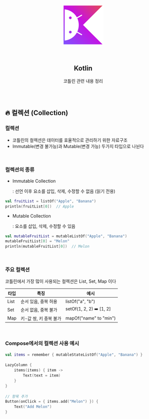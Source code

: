 <div align="center">
  <p>
    <img src="../README.assets/kotlin-hero.png">
  </p>
  <br>
  <h2>Kotlin</h2>
  <p>코틀린 관련 내용 정리</p>
  <br>
  <br>
</div>

## 🔥 컬렉션 (Collection)

### 컬렉션

- 코틀린의 컬렉션은 데이터를 효율적으로 관리하기 위한 자료구조
- Immutable(변경 불가능)과 Mutable(변경 가능) 두가지 타입으로 나뉜다

<br>

### 컬렉션의 종류

- Immutable Collection
  
  : 선언 이후 요소를 삽입, 삭제, 수정할 수 없음 (읽기 전용)

```kotlin
val fruitList = listOf("Apple", "Banana")
println(fruitList[0])  // Apple
```

- Mutable Collection

  : 요소를 삽입, 삭제, 수정할 수 있음

```kotlin
val mutableFruitList = mutableListOf("Apple", "Banana")
mutableFruitList[0] = "Melon"
println(mutableFruitList[0])  // Melon
```

<br>

### 주요 컬렉션

코틀린에서 가장 많이 사용되는 컬렉션은 List, Set, Map 이다

| 타입 | 특징                   | 예시                    |
| ---- | ---------------------- | ----------------------- |
| List | 순서 있음, 중복 허용   | listOf("a", "b")        |
| Set  | 순서 없음, 중복 불가   | setOf(1, 2, 2) ➡️ [1, 2] |
| Map  | 키-값 쌍, 키 중복 불가 | mapOf("name" to "min")  |

<br>

### Compose에서의 컬렉션 사용 예시

```kotlin
val items = remember { mutableStateListOf("Apple", "Banana") }

LazyColumn {
    items(items) { item ->
        Text(text = item)
    }
}

// 항목 추가
Button(onClick = { items.add("Melon") }) {
    Text("Add Melon")
}
```


